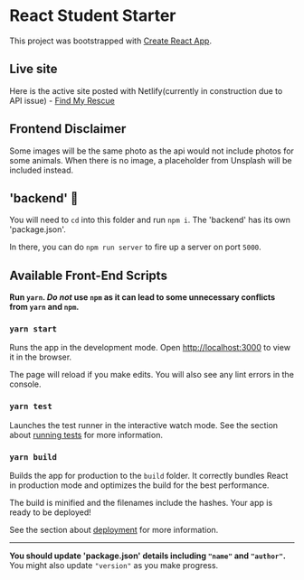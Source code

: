 # React Student Starter

This project was bootstrapped with [Create React App](https://github.com/facebook/create-react-app).

## Live site

Here is the active site posted with Netlify(currently in construction due to API issue) - [Find My Rescue](https://5f03491bd130dc6040c755e6--objective-aryabhata-f2e297.netlify.app/)

## Frontend Disclaimer

Some images will be the same photo as the api would not include photos for some animals. When there is no image, a placeholder from Unsplash will be included instead.

## 'backend' 📁

You will need to `cd` into this folder and run `npm i`. The 'backend' has its own 'package.json'.

In there, you can do `npm run server` to fire up a server on port `5000`.


## Available Front-End Scripts

**Run `yarn`. _Do not_ use `npm` as it can lead to some unnecessary conflicts from `yarn` and `npm`.**

### `yarn start`

Runs the app in the development mode.
Open [http://localhost:3000](http://localhost:3000) to view it in the browser.

The page will reload if you make edits.
You will also see any lint errors in the console.

### `yarn test`

Launches the test runner in the interactive watch mode.
See the section about [running tests](https://facebook.github.io/create-react-app/docs/running-tests) for more information.

### `yarn build`

Builds the app for production to the `build` folder.
It correctly bundles React in production mode and optimizes the build for the best performance.

The build is minified and the filenames include the hashes.
Your app is ready to be deployed!

See the section about [deployment](https://facebook.github.io/create-react-app/docs/deployment) for more information.

---

**You should update 'package.json' details including `"name"` and `"author"`.** You might also update `"version"` as you make progress.
